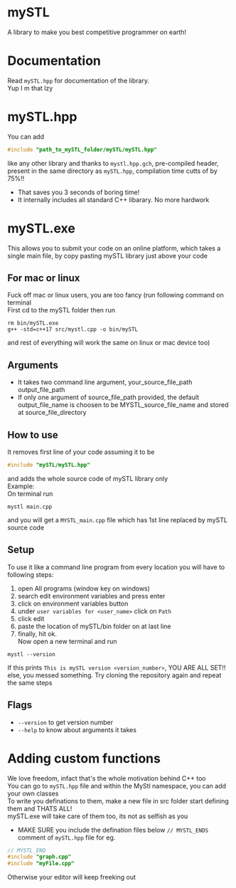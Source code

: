 # mySTL
A library to make you best competitive programmer on earth!
# Documentation
Read `mySTL.hpp` for documentation of the library.  
Yup I m that lzy
# mySTL.hpp
You can add 
```cpp
#include "path_to_mySTL_folder/mySTL/mySTL.hpp"
```
like any other library and thanks to `mystl.hpp.gch`, pre-compiled header, present in the same directory as `mySTL.hpp`, compilation time cutts of by 75%!!  
- That saves you 3 seconds of boring time!
- It internally includes all standard C++ libarary. No more hardwork
# mySTL.exe 
This allows you to submit your code on an online platform, which takes a single main file, by copy pasting mySTL library just above your code
## For mac or linux 
Fuck off mac or linux users, you are too fancy (run following command on terminal  
First cd to the mySTL folder then run
```
rm bin/mySTL.exe
g++ -std=c++17 src/mystl.cpp -o bin/mySTL
```
and rest of everything will work the same on linux or mac device too)
## Arguments
- It takes two command line argument, your_source_file_path output_file_path  
- If only one argument of source_file_path provided, the default output_file_name is choosen to be MYSTL_source_file_name and stored at source_file_directory
## How to use
It removes first line of your code assuming it to be 
```cpp
#include "mySTL/mySTL.hpp"
```
and adds the whole source code of mySTL library only  
Example:  
On terminal run
```
mystl main.cpp
```
and you will get a `MYSTL_main.cpp` file which has 1st line replaced by mySTL source code
## Setup
To use it like a command line program from every location you will have to
following steps:
1. open All programs (window key on windows)
2. search edit environment variables and press enter
3. click on environment variables button
4. under `user variables for <user_name>` click on `Path`
5. click edit
6. paste the location of mySTL/bin folder on at last line
7. finally, hit ok.  
Now open a new terminal and run
```
mystl --version
```
If this prints `This is mySTL version <version_number>`, YOU ARE ALL SET!! else, you messed something. Try cloning the repository again and repeat the same steps
## Flags
- `--version` to get version number
- `--help` to know about arguments it takes
# Adding custom functions
We love freedom, infact that's the whole motivation behind C++ too  
You can go to `mySTL.hpp` file and within the MyStl namespace, you can add your own classes  
To write you definations to them, make a new file in src folder start defining them and THATS ALL!  
mySTL.exe will take care of them too, its not as selfish as you  
- MAKE SURE you include the defination files below `// MYSTL_ENDS` comment of `mySTL.hpp` file for eg. 
```cpp
// MYSTL_END
#include "graph.cpp"
#include "myFile.cpp"
```
Otherwise your editor will keep freeking out
